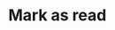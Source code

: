 # Mark as read

<api-endpoint openapi-path="../cotalk.yaml" endpoint="/api/message/{messageid}/management" method="put">


</api-endpoint>